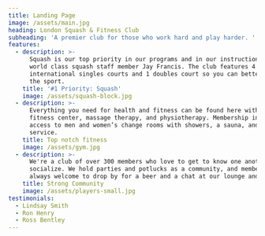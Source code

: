 ```yaml
---
title: Landing Page
image: /assets/main.jpg
heading: London Squash & Fitness Club
subheading: 'A premier club for those who work hard and play harder. '
features:
  - description: >-
      Squash is our top priority in our programs and in our instruction, led by
      world class squash staff member Jay Francis. The club features 4
      international singles courts and 1 doubles court so you can better master
      the sport.
    title: '#1 Priority: Squash'
    image: /assets/squash-block.jpg
  - description: >-
      Everything you need for health and fitness can be found here with our
      fitness center, massage therapy, and physiotherapy. Membership includes
      access to men and women’s change rooms with showers, a sauna, and towel
      service.
    title: Top notch fitness
    image: /assets/gym.jpg
  - description: >-
      We're a club of over 300 members who love to get to know one another and
      socialize. We hold parties and potlucks as a community, and members are
      always welcome to drop by for a beer and a chat at our lounge and bar.
    title: Strong Community
    image: /assets/players-small.jpg
testimonials:
  - Lindsay Smith
  - Ron Henry
  - Ross Bentley
---
```


